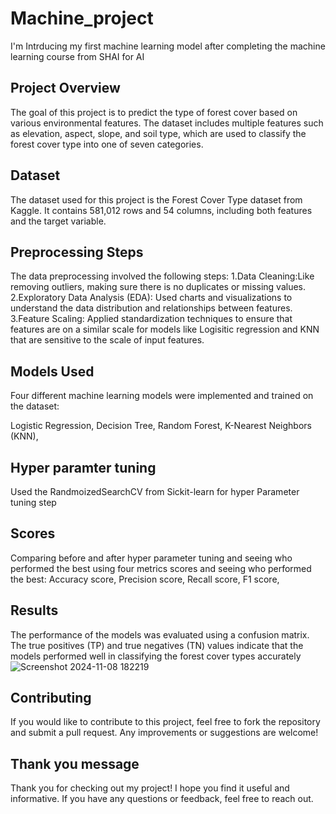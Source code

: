 # Machine_project
I'm Intrducing my first machine learning model after completing the machine learning course from SHAI for AI 
## Project Overview
The goal of this project is to predict the type of forest cover based on various environmental features.
The dataset includes multiple features such as elevation, aspect, slope, and soil type, which are used to classify the forest cover type into one of seven categories.
## Dataset
The dataset used for this project is the Forest Cover Type dataset from Kaggle. It contains 581,012 rows and 54 columns, including both features and the target variable.

## Preprocessing Steps
The data preprocessing involved the following steps:
 1.Data Cleaning:Like removing outliers, making sure there is no duplicates or missing values.
  2.Exploratory Data Analysis (EDA): Used charts and visualizations to understand the data distribution and relationships between features.
  3.Feature Scaling: Applied standardization techniques to ensure that features are on a similar scale for models like Logisitic regression and KNN that are sensitive to the scale of input features.
 
## Models Used
Four different machine learning models were implemented and trained on the dataset:

Logistic Regression,
 Decision Tree,
 Random Forest,
 K-Nearest Neighbors (KNN),

## Hyper paramter tuning
Used the RandmoizedSearchCV from Sickit-learn for hyper Parameter tuning step

## Scores
Comparing before and after hyper parameter tuning and seeing who performed the best using four metrics scores and seeing who performed the best:
Accuracy score,
 Precision score,
 Recall score,
 F1 score,

## Results
The performance of the models was evaluated using a confusion matrix.
The true positives (TP) and true negatives (TN) values indicate that the models performed well in classifying the forest cover types accurately
![Screenshot 2024-11-08 182219](https://github.com/user-attachments/assets/9c290439-5222-4eff-80bc-0dd15c561187)

## Contributing
If you would like to contribute to this project, feel free to fork the repository and submit a pull request.
Any improvements or suggestions are welcome!

## Thank you message
Thank you for checking out my project! I hope you find it useful and informative. 
If you have any questions or feedback, feel free to reach out.

